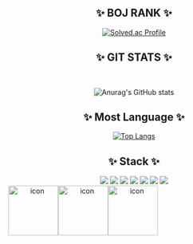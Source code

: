 <div align="center">
  
## ✨ BOJ RANK ✨

  
[![Solved.ac Profile](http://mazassumnida.wtf/api/v2/generate_badge?boj=kosw)](https://solved.ac/kosw/)



## ✨ GIT STATS ✨


<br />

![Anurag's GitHub stats](https://github-readme-stats.vercel.app/api?username=Kosw&show_icons=true&theme=tokyonight)
  
## ✨ Most Language ✨
  
[![Top Langs](https://github-readme-stats.vercel.app/api/top-langs/?username=Kosw&layout=compact)](https://github.com/Kosw/github-readme-stats)


  
## ✨ Stack ✨

<div>
  
<img src="https://img.shields.io/badge/C-A8B9CC?style=flat-square&logo=c&logoColor=white"/>
<img src="https://img.shields.io/badge/Java-F7DF1E?style=flat-square"/>
<img src="https://img.shields.io/badge/Python-3776AB?style=flat-square&logo=python&logoColor=white"/>
<img src="https://img.shields.io/badge/HTML-E34F26?style=flat-square&logo=HTML5&logoColor=white"/>
<img src="https://img.shields.io/badge/CSS3-F68212?style=flat-square&logo=CSS3&logoColor=white"/>
<img src="https://img.shields.io/badge/JavaScript-F7DF1E?style=flat-square&logo=JavaScript&logoColor=white"/>
<img src="https://img.shields.io/badge/React%20Native-61DAFB?style=flat-square&logo=React&logoColor=white"/>
<br/>
</div>

<div style="display: flex; align-items: flex-start;"><img src="https://techstack-generator.vercel.app/github-icon.svg" alt="icon" width="100" height="100" /><img src="https://techstack-generator.vercel.app/python-icon.svg" alt="icon" width="100" height="100" /><img src="https://techstack-generator.vercel.app/java-icon.svg" alt="icon" width="100" height="100" /></div>

  
</div>
